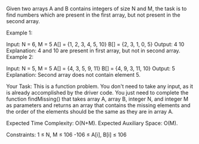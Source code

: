 Given two arrays A and B contains integers of size N and M, the task is to find numbers which are present in the first array, but not present in the second array.

Example 1:

Input: N = 6, M = 5
A[] = {1, 2, 3, 4, 5, 10}
B[] = {2, 3, 1, 0, 5}
Output: 4 10
Explanation: 4 and 10 are present in 
first array, but not in second array.
Example 2:

Input: N = 5, M = 5
A[] = {4, 3, 5, 9, 11}
B[] = {4, 9, 3, 11, 10}
Output: 5  
Explanation: Second array does not 
contain element 5.

Your Task:
This is a function problem. You don't need to take any input, as it is already accomplished by the driver code. You just need to complete the function findMissing() that takes array A, array B, integer N, and integer M  as parameters and returns an array that contains the missing elements and the order of the elements should be the same as they are in array A.

 

Expected Time Complexity: O(N+M).
Expected Auxiliary Space: O(M).

 

Constraints:
1 ≤ N, M ≤ 106
-106 ≤ A[i], B[i] ≤ 106

